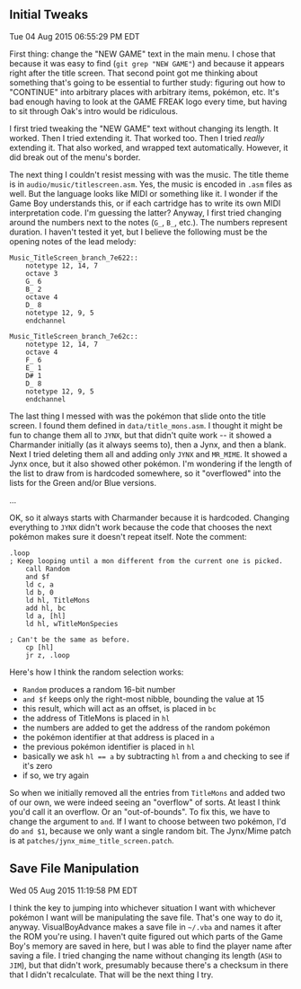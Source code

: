 ## Initial Tweaks ##
Tue 04 Aug 2015 06:55:29 PM EDT

First thing: change the "NEW GAME" text in the main menu. I chose that because
it was easy to find (`git grep "NEW GAME"`) and because it appears right after
the title screen. That second point got me thinking about something that's
going to be essential to further study: figuring out how to "CONTINUE" into
arbitrary places with arbitrary items, pokémon, etc. It's bad enough having to
look at the GAME FREAK logo every time, but having to sit through Oak's intro
would be ridiculous.

I first tried tweaking the "NEW GAME" text without changing its length. It
worked. Then I tried extending it. That worked too. Then I tried *really*
extending it. That also worked, and wrapped text automatically. However, it did
break out of the menu's border.

The next thing I couldn't resist messing with was the music. The title theme is
in `audio/music/titlescreen.asm`. Yes, the music is encoded in `.asm` files as
well. But the language looks like MIDI or something like it. I wonder if the
Game Boy understands this, or if each cartridge has to write its own MIDI
interpretation code. I'm guessing the latter? Anyway, I first tried changing
around the numbers next to the notes (`G_`, `B_`, etc.). The numbers represent
duration. I haven't tested it yet, but I believe the following must be the
opening notes of the lead melody:

    Music_TitleScreen_branch_7e622::
        notetype 12, 14, 7
        octave 3
        G_ 6
        B_ 2
        octave 4
        D_ 8
        notetype 12, 9, 5
        endchannel

    Music_TitleScreen_branch_7e62c::
        notetype 12, 14, 7
        octave 4
        F_ 6
        E_ 1
        D# 1
        D_ 8
        notetype 12, 9, 5
        endchannel

The last thing I messed with was the pokémon that slide onto the title screen.
I found them defined in `data/title_mons.asm`. I thought it might be fun to
change them all to `JYNX`, but that didn't quite work -- it showed a Charmander
initially (as it always seems to), then a Jynx, and then a blank. Next I tried
deleting them all and adding only `JYNX` and `MR_MIME`. It showed a Jynx once,
but it also showed other pokémon. I'm wondering if the length of the list to
draw from is hardcoded somewhere, so it "overflowed" into the lists for the
Green and/or Blue versions.

...

OK, so it always starts with Charmander because it is hardcoded. Changing 
everything to `JYNX` didn't work because the code that chooses the next pokémon 
makes sure it doesn't repeat itself. Note the comment:

    .loop
    ; Keep looping until a mon different from the current one is picked.
        call Random
        and $f
        ld c, a
        ld b, 0
        ld hl, TitleMons
        add hl, bc
        ld a, [hl]
        ld hl, wTitleMonSpecies

    ; Can't be the same as before.
        cp [hl]
        jr z, .loop

Here's how I think the random selection works:

  * `Random` produces a random 16-bit number
  * `and $f` keeps only the right-most nibble, bounding the value at 15
  * this result, which will act as an offset, is placed in `bc`
  * the address of TitleMons is placed in `hl`
  * the numbers are added to get the address of the random pokémon
  * the pokémon identifier at that address is placed in `a`
  * the previous pokémon identifier is placed in `hl`
  * basically we ask `hl == a` by subtracting `hl` from `a` and checking to see
    if it's zero
  * if so, we try again

So when we initially removed all the entries from `TitleMons` and added two of
our own, we were indeed seeing an "overflow" of sorts. At least I think you'd 
call it an overflow. Or an "out-of-bounds". To fix this, we have to change the 
argument to `and`. If I want to choose between two pokémon, I'd do `and $1`, 
because we only want a single random bit. The Jynx/Mime patch is at 
`patches/jynx_mime_title_screen.patch`.


## Save File Manipulation ##
Wed 05 Aug 2015 11:19:58 PM EDT

I think the key to jumping into whichever situation I want with whichever 
pokémon I want will be manipulating the save file. That's one way to do it, 
anyway. VisualBoyAdvance makes a save file in `~/.vba` and names it after the 
ROM you're using. I haven't quite figured out which parts of the Game Boy's 
memory are saved in here, but I was able to find the player name after saving a 
file. I tried changing the name without changing its length (`ASH` to `JIM`), 
but that didn't work, presumably because there's a checksum in there that I 
didn't recalculate. That will be the next thing I try.
